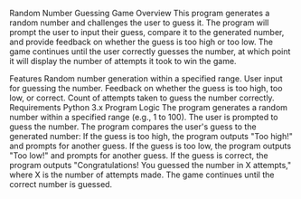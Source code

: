 Random Number Guessing Game
Overview
This program generates a random number and challenges the user to guess it. The program will prompt the user to input their guess, compare it to the generated number, and provide feedback on whether the guess is too high or too low. The game continues until the user correctly guesses the number, at which point it will display the number of attempts it took to win the game.

Features
Random number generation within a specified range.
User input for guessing the number.
Feedback on whether the guess is too high, too low, or correct.
Count of attempts taken to guess the number correctly.
Requirements
Python 3.x
Program Logic
The program generates a random number within a specified range (e.g., 1 to 100).
The user is prompted to guess the number.
The program compares the user's guess to the generated number:
If the guess is too high, the program outputs "Too high!" and prompts for another guess.
If the guess is too low, the program outputs "Too low!" and prompts for another guess.
If the guess is correct, the program outputs "Congratulations! You guessed the number in X attempts," where X is the number of attempts made.
The game continues until the correct number is guessed.
